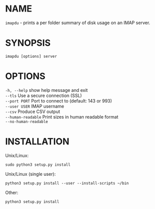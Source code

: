 NAME
====
`imapdu` - prints a per folder summary of disk usage on an IMAP server.

SYNOPSIS
========
`imapdu [options] server`

OPTIONS
=======
`-h, --help`   show help message and exit  
`--tls`        Use a secure connection (SSL)  
`--port PORT`  Port to connect to (default: 143 or 993)  
`--user USER`  IMAP username  
`--csv`        Produce CSV output  
`--human-readable`  Print sizes in human readable format  
`--no-human-readable`

INSTALLATION
============

Unix/Linux:

    sudo python3 setup.py install


Unix/Linux (single user):

    python3 setup.py install --user --install-scripts ~/bin


Other:

    python3 setup.py install

